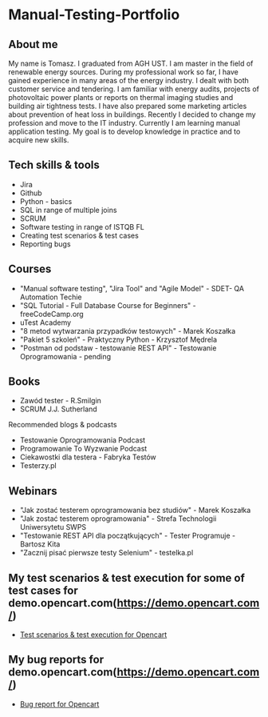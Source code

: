 # Manual-Testing-Portfolio

## About me

My name is Tomasz. I graduated from AGH UST. I am master in the field of renewable energy sources.
During my professional work so far, I have gained experience in many
areas of the energy industry. I dealt with both customer service and
tendering. I am familiar with energy audits, projects of photovoltaic power
plants or reports on thermal imaging studies and building air tightness
tests. I have also prepared some marketing articles about prevention of
heat loss in buildings.
Recently I decided to change my profession and move to the IT industry.
Currently I am learning manual application testing. My goal is to develop knowledge in practice and to acquire new skills.

## Tech skills & tools

* Jira
* Github
* Python - basics
* SQL in range of multiple joins
* SCRUM
* Software testing in range of ISTQB FL
* Creating test scenarios & test cases
* Reporting bugs

## Courses

* "Manual software testing", "Jira Tool" and "Agile Model" - SDET- QA Automation Techie
* "SQL Tutorial - Full Database Course for Beginners" - freeCodeCamp.org
* uTest Academy
* "8 metod wytwarzania przypadków testowych" - Marek Koszałka
* "Pakiet 5 szkoleń" - Praktyczny Python - Krzysztof Mędrela
* "Postman od podstaw - testowanie REST API" - Testowanie Oprogramowania - pending

## Books

* Zawód tester - R.Smilgin
* SCRUM J.J. Sutherland

Recommended blogs & podcasts

* Testowanie Oprogramowania Podcast
* Programowanie To Wyzwanie Podcast
* Ciekawostki dla testera - Fabryka Testów
* Testerzy.pl

## Webinars

* "Jak zostać testerem oprogramowania bez studiów" - Marek Koszałka
* "Jak zostać testerem oprogramowania" - Strefa Technologii Uniwersytetu SWPS
* "Testowanie REST API dla początkujących" - Tester Programuje - Bartosz Kita
* "Zacznij pisać pierwsze testy Selenium" - testelka.pl

## My test scenarios & test execution for some of test cases for demo.opencart.com(https://demo.opencart.com/)

* [Test scenarios & test execution for Opencart](https://docs.google.com/spreadsheets/d/17PraG4L6zuDlGVTuB1Bjjl5sPH9gNQit/edit?usp=sharing&ouid=103077607472512868745&rtpof=true&sd=true)

## My bug reports for demo.opencart.com(https://demo.opencart.com/)

* [Bug report for Opencart](https://docs.google.com/spreadsheets/d/16RKPAw_J7lxLCss0GDnpdHCgWr9xL_Wl/edit?usp=sharing&ouid=103077607472512868745&rtpof=true&sd=true)
